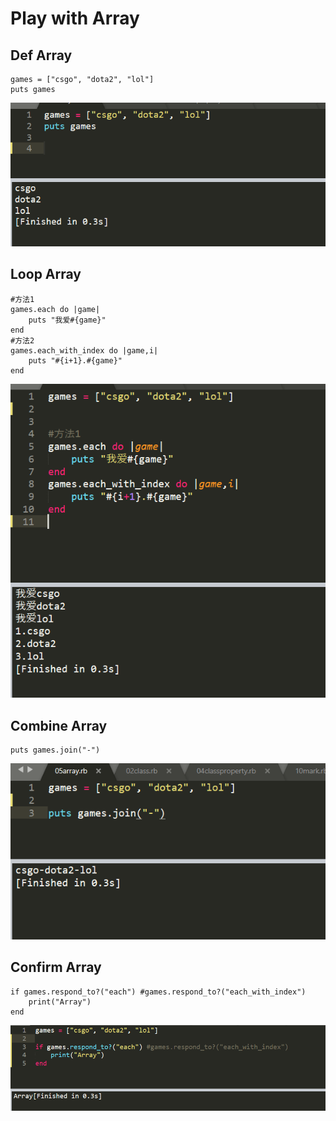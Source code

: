 # Play with Array

## Def  Array

```text
games = ["csgo", "dota2", "lol"]
puts games
```

![](../.gitbook/assets/image%20%2840%29.png)

## Loop Array

```text
#方法1
games.each do |game|
    puts "我爱#{game}"
end
#方法2
games.each_with_index do |game,i|
	puts "#{i+1}.#{game}"
end
```

![](../.gitbook/assets/image%20%2823%29.png)

## Combine Array

```text
puts games.join("-")
```

![](../.gitbook/assets/image%20%2833%29.png)

## Confirm Array

```text
if games.respond_to?("each") #games.respond_to?("each_with_index")
	print("Array")
end
```

![](../.gitbook/assets/image%20%288%29.png)

